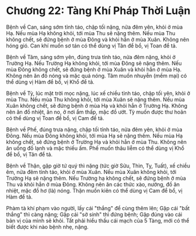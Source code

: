 # Chương 22: Tàng Khí Pháp Thời Luận

Bệnh về Can, sáng sớm tỉnh táo, chập tối nặng, nửa đêm yên, khỏi ở mùa Hạ. Nếu
mùa Hạ không khỏi, tới mùa Thu sẽ nặng thêm. Nếu mùa Thu không chết, sẽ đứng bệnh
ở mùa Đông và khỏi hẳn ở mùa Xuân. Không nên hóng gió. Can khí muốn sơ tán có thể
dùng vị Tân để bổ, vị Toan để tả.

Bệnh về Tâm, sáng sớm yên, đúng trưa tỉnh táo, nửa đêm nặng, khỏi ở Trường Hạ.
Nếu Trường Hạ không khỏi, tới mùa Đông sẽ nặng thêm. Nếu mùa Đông không chết, sẽ
đứng bệnh ở mùa Xuân và khỏi hẳn ở mùa Hạ. Không nên ăn đồ nóng và mặc quá nóng.
Tâm muốn nhuyễn (mềm mại) có thể dùng vị Hàm để bổ, vị Khổ để tả.

Bệnh về Tỳ, lúc mặt trời mọc nặng, lúc xế chiều tỉnh táo, chập tối yên, khỏi ở
mùa Thu. Nếu mùa Thu không khỏi, tới mùa Xuân sẽ nặng thêm. Nếu mùa Xuân không
chết, sẽ đứng bệnh ở mùa Hạ và khỏi hẳn ở Trường Hạ. Không nên ăn đồ nhiệt, ăn
no, ở nơi ẩm thấp, mặc đồ ướt. Tỳ muốn được thư hoãn có thể dùng vị Toan để bổ,
vị Cam để tả.

Bệnh về Phế, đúng trưa nặng, chập tối tỉnh táo, nửa đêm yên, khỏi ở mùa Đông. Nếu
mùa Đông không khỏi, tới mùa Hạ sẽ nặng thêm. Nếu mùa Hạ không chết, sẽ đứng bệnh
ở Trường Hạ và khỏi hẳn ở mùa Thu. Không nên ăn uống đồ lạnh và mặc thiếu ấm. Phế
muốn thâu liễm có thể dùng vị Khổ để bổ, vị Tân để tả.

Bệnh về Thận, gặp giờ tứ quý thì nặng (tức giờ Sửu, Thìn, Tỵ, Tuất), xế chiều êm,
nửa đêm tỉnh táo, khỏi ở mùa Xuân. Nếu mùa Xuân không khỏi, tới Trường Hạ sẽ nặng
thêm. Nếu Trường hạ không chết, sẽ đứng bệnh ở mùa Thu và khỏi hẳn ở mùa Đông.
Không nên ăn các thức xào, nướng, đồ ăn nhiệt, mặc đồ hơ (là) nóng. Thận muốn
kiên có thể dùng vị Cam để bổ, vị Hàm để tả.

Phàm tà khí phạm vào người, lấy cái "thắng" để cùng thêm lên; Gặp cái "bất thắng"
thì càng nặng; Gặp cái "sở sinh" thì đứng bệnh; Gặp đúng vào cái bản vị của mình
sẽ khỏi. Tất phải hiểu thấu cái mạch của 5 Tàng, mới có thể biết được khi nào
bệnh nhẹ, nặng.
